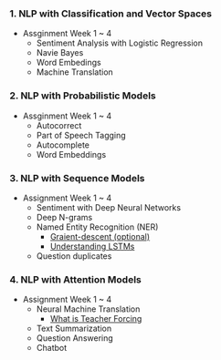 ### 1. NLP with Classification and Vector Spaces
  + Assginment Week 1 ~ 4
    * Sentiment Analysis with Logistic Regression
    * Navie Bayes
    * Word Embedings
    * Machine Translation

### 2. NLP with Probabilistic Models
  + Assginment Week 1 ~ 4
    * Autocorrect
    * Part of Speech Tagging
    * Autocomplete
    * Word Embeddings

### 3. NLP with Sequence Models
  + Assignment Week 1 ~ 4
    * Sentiment with Deep Neural Networks
    * Deep N-grams
    * Named Entity Recognition (NER)
      + [Graient-descent (optional)](https://blog.paperspace.com/intro-to-optimization-in-deep-learning-gradient-descent/)
      + [Understanding LSTMs](https://colah.github.io/posts/2015-08-Understanding-LSTMs/)
    * Question duplicates

### 4. NLP with Attention Models
  + Assignment Week 1 ~ 4
    * Neural Machine Translation
      + [What is Teacher Forcing](https://www.coursera.org/learn/attention-models-in-nlp/supplement/hf0UJ/optional-what-is-teacher-forcing)
    * Text Summarization
    * Question Answering
    * Chatbot
